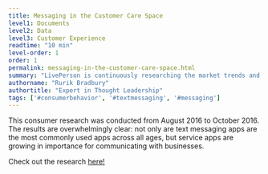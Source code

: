 ```yaml
---
title: Messaging in the Customer Care Space
level1: Documents
level2: Data
level3: Customer Experience
readtime: "10 min"
level-order: 1
order: 1
permalink: messaging-in-the-customer-care-space.html
summary: "LivePerson is continuously researching the market trends and technology changes that impact the way consumers communicate with brands."
authorname: "Rurik Bradbury"
authortitle: "Expert in Thought Leadership"
tags: ['#consumerbehavior', '#textmessaging', '#messaging']
---
```


This consumer research was conducted from August 2016 to October 2016. The results are overwhelmingly clear: not only are text messaging apps are the most commonly used apps across all ages, but service apps are growing in importance for communicating with businesses.

Check out the research [here!](https://docsend.com/view/7c46j2m)
